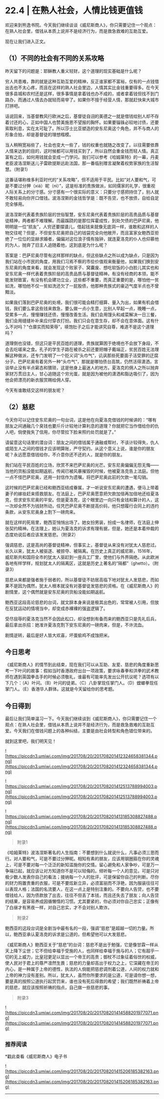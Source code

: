 # 22.4 | 在熟人社会，人情比钱更值钱

欢迎来到熊逸书院。今天我们继续谈谈《威尼斯商人》，你只需要记住一个观点：在熟人社会里，借钱从本质上说并不是经济行为，而是救急救难的互助互爱。

现在让我们进入正文。

## （1）不同的社会有不同的关系攻略

昨天留下的问题是：耶稣教人重义轻财，这个道理的现实基础是什么呢？

穷人共患难，靠的就是这种互助互爱的精神，反正谁家都不富裕，仅有的一点钱借出去也不太心疼，而且在这样的熟人社会里边，人情其实比金钱重要得多。在今天很多县城和农村还是这样，很多事情是拿着钱也办不成的，或者拿着钱但找不到门路办，而通过人情去办就轻而易举了。如果你不擅于经营人情，那就赶快来大城市打拼吧。

话说回来，当基督教风行欧洲之后，基督徒自诩的美德之一就是借钱给别人却不存着讨还的心，正如中国人也赞美施恩不望报的胸怀。如果要锱铢必较地讨债，还要索取利息，实在太可耻了。所以莎士比亚塑造的安东尼奥这个角色，并不与商人的形象合拍，却是基督徒的理想楷模。

当人稍稍宽裕些了，社会也变大一些了，钱的权重也就随之改变了。以往需要依靠人情来达到的目的，这时候都可以用钱买到了，所以自然会重金钱而轻人情。真正富有之后，如何用钱就会变成一门学问。我们可以参考《哈姆莱特》的一幕，丹麦老臣波洛涅斯送儿子雷欧提斯远赴法国，那一番临别赠言凝聚着权势家族的生活智慧。（附录1） 

这番话堪称维多利亚时代的“关系攻略”，但不适用于平民。比如“对人要和气，可是不要过分狎（xiá）昵（nì）”，这是标准的贵族做派，如同儒家的礼学，很重视人际关系上的分寸感。分寸感有一个很实际的意义：只要分寸感把持住了，别人就不敢轻易向你开口借钱。波洛涅斯的金钱哲学是：既不告贷，也不放债，自给自足完全够用。

波洛涅斯代表着贵族阶层的世俗智慧，安东尼奥代表着贵族阶层的高贵品质与基督徒精神，两者都不难理解。而最蹊跷的是那位挥霍成性，到处欠债的巴萨尼奥，他明明是一位“损友”，人穷还要摆谱儿，借起钱来就像无底洞一样，谁敢和这样的人物交往呢？但是，不但安东尼奥把自己的钱袋完全向他敞开，而且富家女鲍西亚拒绝了一位位的显赫求婚者，偏偏对这位浪子情有独钟，就连夏洛克的仆人也仰慕他的为人，抛弃了旧主人追随着他，这到底是为什么呢？

答案是：巴萨尼奥尽管有这样那样的缺点，但这些缺点之所以成为缺点，只是因为我们站在小市民的角度，用我们习焉不察的市侩价值观来衡量他，如果我们换到安东尼奥的角度来看，就会发现这个败家子、窝囊废、想吃软饭的小白脸儿其实也和安东尼奥一样代表着贵族阶层的高贵品质与基督徒精神。有没有经商的本领，能不能发财致富，有没有机会建功立业，这些都不重要，而真正重要的是，哪怕他一贫如洗，哪怕他不仅一贫如洗还欠了一屁股债，他那种贵族式的豪迈气度半点也不曾黯淡。

如果我们落到巴萨尼奥的处境，我们很可能会精打细算、量入为出，如果有机会借钱，我们要么拿这些钱来救急，要么做一点小生意，比别人早起一点，晚睡一点，受累多一点，慢慢赚钱还债，慢慢改善生活。我们会用馒头和咸菜解决一日三餐，我们会用缝缝补补来应付穿衣打扮。我们只会在意生存，却不会在意体面。这有什么不对吗？“仓廪实而知荣辱”，填饱肚子之后才能讲究自尊，难道不是这个道理吗？

道理倒也没错，但这只是平民百姓的道理，贵族就算困于绝境也不会放下身段，不会去吃嗟来之食。孔子的学生子路在被杀之前还要把帽子戴端正，贫民百姓无法理解这种做派，还专门发明了一个贬义词“头巾气”，讥讽那些死要面子活受罪的迂腐分子。巴萨尼奥有着另外一种“头巾气”，那就是哪怕债台高筑，仍然活得潇洒，言谈举止没有半点窘态和猥琐，这是他身上最迷人的地方。夏洛克的佣人之所以抛弃家财万贯旧主人，甘心追随这个穷光蛋，就是因为被他的潇洒和豁达吸引了，因为他会把漂亮的新衣服赏赐给佣人穿。

今天有谁敢结交这样的朋友呢？

## （2）慈悲

今天你可以记住安东尼奥的一句台词，这是他在向夏洛克借钱的时候讲的：“哪有朋友之间通融几个臭钱也要斤斤计较地计算利息的道理？你就把它当作借给你的仇人吧，倘使我失了信用，你尽管拉下脸来照约处罚就是了。”

请留意这句话里的潜台词：朋友之间的借钱属于通融或帮衬，不该计较得失，仇人或陌生人之间的借钱才应该明算账，严守契约。从这个意义上说，谁是你的朋友呢？永远愿意借钱给你，不介意你还不还的人，就是你的朋友。

我们站在平民百姓的立场，欣赏不来巴萨尼奥的光芒。安东尼奥偏偏无怨无悔——当他的货船没能如期返航，传闻已被风暴摧毁的时候，他被夏洛克告上法庭。但他一点不怪巴萨尼奥，还用一封信作为遗嘱，将巴萨尼奥此前的欠款一笔勾销。

这时候的巴萨尼奥已经和鲍西亚结成眷属，才一听说安东尼奥的遭遇，便马上带着妻子的嫁妆赶来搭救朋友。在法庭上，巴萨尼奥愿意把欠款加倍再加倍地还给夏洛克，但求安东尼奥的平安。但是夏洛克，这个眼里边一向只有金钱和算计的人，这一次却全然不为钱财所动，任凭巴萨尼奥不断提高价码，他只想履行合同上的违约条款，从安东尼奥身上割下一磅肉来。

就在这样的死局里，鲍西亚悄悄出场了。她女扮男装，扮成一名律师，在法庭上伸张契约精神。在法理上，她认为夏洛克的诉求有理有据，但是，她还是本着仲裁的态度劝说后者应该发发慈悲。（附录2） 

强调慈悲，这是高尚的基督徒精神，但事实上，基督徒从来没有对犹太人慈悲过。长久以来，犹太人被驱逐、被掠夺、被隔离。在历史上真正的威尼斯，1516年，威尼斯共和国将全市的犹太人驱赶到一座兵工厂里，使他们与外界隔绝。从此欧洲各地有样学样，规划犹太人的隔离区，这就是历史上著名的“隔都”（ghetto）。（附录3） 

慈悲从来都是强者施于弱者的，所以基督徒不妨居高临下地对犹太人发慈悲，而如果不是因为偶然，犹太人根本就没有对基督徒发慈悲的资格。在《威尼斯商人》的剧情里，这个偶然就是安东尼奥的货船没能如期返航。

鲍西亚这段高论慈悲的台词，就文辞本身来说是极其出色的，常常被人引用，但放在反犹运动的情境当中，却变成赤裸裸的强盗逻辑了。

受尽屈辱的夏洛克当然不会因此松口，却没想到有备而来的鲍西亚只是先礼后兵，最后拿出杀招：她准许夏洛克割下安东尼奥的一磅肉来，但是，不许流血。

剧情逆转，最后是好人皆大欢喜，坏蛋偷鸡不成蚀把米。

## 今日思考

《威尼斯商人》的情节到此结束，现在我们可以从互助、友爱、慈悲的角度重新思考一下叶问的故事：假如当时香港政府出台一项政策，要求咏春拳和洪拳的武术教师在遇到英国拳击手的时候必须敬礼，谁最有可能率先发出公开抗议呢？选项有以下几个：（A）叶问。（B）叶问的徒弟。（C）八卦掌现任掌门人。（D）螳螂拳现任掌门人。（E）香港华人群体。这就是今天留给你的思考题。

## 今日得到

最后让我们简单温习一下。今天我们继续谈到《威尼斯商人》，你只需要记住一个观点：在熟人社会里，借钱从本质上说并不是经济行为，而是救急救难的互助互爱。今天我们在借钱问题上的各种纠结，主要是由社会转型和角色错位带来的。

就到这里吧，我们明天见！

![https://piccdn3.umiwi.com/img/201708/20/201708201412324658381344.png](https://piccdn3.umiwi.com/img/201708/20/201708201412324658381344.png)

![https://piccdn3.umiwi.com/img/201708/20/201708201412513788994003.png](https://piccdn3.umiwi.com/img/201708/20/201708201412513788994003.png)

![https://piccdn3.umiwi.com/img/201708/20/201708201413185308827488.png](https://piccdn3.umiwi.com/img/201708/20/201708201413185308827488.png)

> 附录1

《哈姆莱特》波洛涅斯著名的人生指南：不要想到什么就说什么，凡事必须三思而行。对人要和气，可是不要过分狎昵。相知有素的朋友，应该用钢圈箍在你的灵魂上，可是不要对每一个泛泛的新知滥施你的交情。留心避免和人家争吵，可是万一争端已起，就应该让对方知道你不是可以轻侮的。倾听每一个人的意见，可是只对极少数人发表你自己的看法；接纳每一个人的批评，可是保留你自己的判断。尽你的财力购置贵重的衣服，可是不要炫新立异，必须富丽而不浮艳，因为服装往往可以表现人格；法国的名流要人，在这一点上是特别注重的。不要向人告贷，也不要借钱给人，因为债款放了出去，往往不但丢了本钱，而且还失去了朋友；向人告贷的结果，是容易养成因循懒惰的习惯。尤其要紧的，你必须对你自己忠实；正像有了白昼才有黑夜一样，对自己忠实，才不会对别人欺诈。

> 附录2

鲍西亚的这段台词是全剧当中最有名的一段，强调“慈悲”是超越一切的力量。所以，鲍西亚承认夏洛克的诉求是公道的，但希望他可以大发慈悲。

《威尼斯商人》鲍西亚关于“慈悲”的台词：慈悲不是出于勉强，它是像甘霖一样从天上降下尘世；它不但给幸福于受施的人，也同样给幸福于施与的人；它有超乎一切的无上威力，比皇冠更足以显出一个帝王的高贵；御杖不过象征着俗世的权威，使人民对于君上的尊严凛然生畏；慈悲的力量却高出于权力之上，它深藏在帝王的内心，是一种属于上帝的德性，执法的人倘能把慈悲调剂着公道，人间的权力就和上帝的神力没有差别。所以，犹太人，虽然你所要求的是公道，可是请你想一想，要是真的按照公道执行起赏罚来，谁也没有死后得救的希望；我们既然祈祷着上帝的慈悲，就应该按照祈祷的指点，自己做一些慈悲的事。

> 附录3

![https://piccdn3.umiwi.com/img/201708/20/201708201414588201977071.png](https://piccdn3.umiwi.com/img/201708/20/201708201414588201977071.png)

## `推荐阅读`

*戳此查看《威尼斯商人》电子书

![https://piccdn3.umiwi.com/img/201708/20/201708201415206185382163.png](https://piccdn3.umiwi.com/img/201708/20/201708201415206185382163.png)

---
